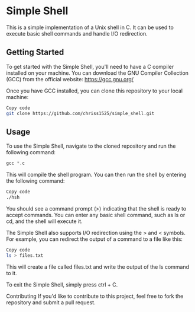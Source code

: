 # Simple Shell

This is a simple implementation of a Unix shell in C. It can be used to execute basic shell commands and handle I/O redirection.

## Getting Started

To get started with the Simple Shell, you'll need to have a C compiler installed on your machine. You can download the GNU Compiler Collection (GCC) from the official website: https://gcc.gnu.org/

Once you have GCC installed, you can clone this repository to your local machine:

```bash
Copy code
git clone https://github.com/chriss1525/simple_shell.git
```

## Usage

To use the Simple Shell, navigate to the cloned repository and run the following command:

```go
gcc *.c
```

This will compile the shell program. You can then run the shell by entering the following command:

```bash
Copy code
./hsh
```

You should see a command prompt (>) indicating that the shell is ready to accept commands. You can enter any basic shell command, such as ls or cd, and the shell will execute it.

The Simple Shell also supports I/O redirection using the > and < symbols. For example, you can redirect the output of a command to a file like this:

```bash
Copy code
ls > files.txt
```

This will create a file called files.txt and write the output of the ls command to it.

To exit the Simple Shell, simply press ctrl + C.

Contributing
If you'd like to contribute to this project, feel free to fork the repository and submit a pull request.
